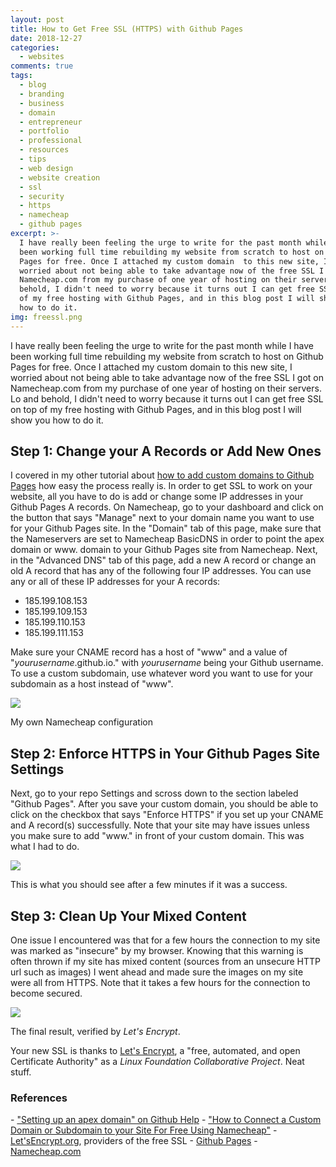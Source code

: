```yaml
---
layout: post
title: How to Get Free SSL (HTTPS) with Github Pages
date: 2018-12-27
categories:
  - websites
comments: true
tags:
  - blog
  - branding
  - business
  - domain
  - entrepreneur
  - portfolio
  - professional
  - resources
  - tips
  - web design
  - website creation
  - ssl
  - security
  - https
  - namecheap
  - github pages
excerpt: >-
  I have really been feeling the urge to write for the past month while I have
  been working full time rebuilding my website from scratch to host on Github
  Pages for free. Once I attached my custom domain  to this new site, I
  worried about not being able to take advantage now of the free SSL I got on
  Namecheap.com from my purchase of one year of hosting on their servers. Lo and
  behold, I didn't need to worry because it turns out I can get free SSL on top
  of my free hosting with Github Pages, and in this blog post I will show you
  how to do it.
img: freessl.png
---
```


<p><first-letter>I</first-letter> have really been feeling the urge to write for the past month while I have been working full time rebuilding my website from scratch to host on Github Pages for free. Once I attached my custom domain  to this new site, I worried about not being able to take advantage now of the free SSL I got on Namecheap.com from my purchase of one year of hosting on their servers. Lo and behold, I didn't need to worry because it turns out I can get free SSL on top of my free hosting with Github Pages, and in this blog post I will show you how to do it.</p>

<h2>Step 1: Change your A Records or Add New Ones</h2>

I covered in my other tutorial about <a href="{{ site.url }}/posts/how-to-connect-a-custom-domain-or-subdomain-to-your-site-for-free-using-namecheap">how to add custom domains to Github Pages</a> how easy the process really is. In order to get SSL to work on your website, all you have to do is add or change some IP addresses in your Github Pages A records. On Namecheap, go to your dashboard and click on the button that says "Manage" next to your domain name you want to use for your Github Pages site. In the "Domain" tab of this page, make sure that the Nameservers  are set to Namecheap BasicDNS in order to point the apex domain or www. domain to your Github Pages site from Namecheap. Next, in the "Advanced DNS" tab of this page, add a new A record or change an old A record that has any of the following four IP addresses. You can use any or all of these IP addresses for your A records:

- 185.199.108.153
- 185.199.109.153
- 185.199.110.153
- 185.199.111.153

Make sure your CNAME record has a host of "www" and a value of "_yourusername_.github.io." with _yourusername_ being your Github username. To use a custom subdomain, use whatever word you want to use for your subdomain as a host instead of "www".

<img src="https://cozymaus.com/img/sslnamecheapconfiguration.png" class="img-fluid">

<p class="caption">My own Namecheap configuration</p>

<h2>Step 2: Enforce HTTPS in Your Github Pages Site Settings</h2>

Next, go to your repo Settings and scross down to the section labeled "Github Pages". After you save your custom domain, you should be able to click on the checkbox that says "Enforce HTTPS" if you set up your CNAME and A record(s) successfully. Note that your site may have issues unless you make sure to add "www." in front of your custom domain. This was what I had to do.

<img src="https://cozymaus.com/img/sslsuccess.png" class="img-fluid">

<p class="caption">This is what you should see after a few minutes if it was a success.</p>

<h2>Step 3: Clean Up Your Mixed Content</h2>

One issue I encountered was that for a few hours the connection to my site was marked as "insecure" by my browser. Knowing that this warning is often thrown if my site has mixed content (sources from an unsecure HTTP url such as images) I went ahead and made sure the images on my site were all from HTTPS. Note that it takes a few hours for the connection to become secured.

<img src="https://cozymaus.com/img/httpssuccess2.png" class="img-fluid">

<p class="caption">The final result, verified by <em>Let's Encrypt</em>.</p>

Your new SSL is thanks to <a href="https://letsencrypt.org/" target="_blank">Let's Encrypt</a>, a "free, automated, and open Certificate Authority" as a _Linux Foundation Collaborative Project_. Neat stuff.

<h3> References</h3>
- <a href="https://help.github.com/articles/setting-up-an-apex-domain/" target="_blank">"Setting up an apex domain" on Github Help</a>
- <a href="{{ site.url }}/posts/how-to-connect-a-custom-domain-or-subdomain-to-your-site-for-free-using-namecheap">"How to Connect a Custom Domain or Subdomain to your Site For Free Using Namecheap"</a>
- <a href="https://letsencrypt.org/" target="_blank">Let'sEncrypt.org</a>, providers of the free SSL
- <a href="https://pages.github.com" target="_blank">Github Pages</a>
- <a href="https://namecheap.com" target="_blank">Namecheap.com</a>



